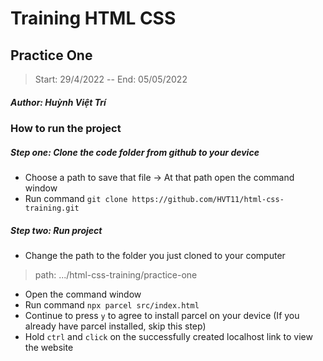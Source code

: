 # Training HTML CSS
## Practice One
>Start: 29/4/2022 -- End: 05/05/2022
##### Author: Huỳnh Việt Trí

### How to run the project

##### Step one: **Clone the code folder from github to your device**
- Choose a path to save that file -> At that path open the command window  
- Run command `git clone https://github.com/HVT11/html-css-training.git`  
##### Step two: **Run project**
- Change the path to the folder you just cloned to your computer
> path: .../html-css-training/practice-one
- Open the command window
- Run command `npx parcel src/index.html`
- Continue to press `y` to agree to install parcel on your device (If you already have parcel installed, skip this step)
- Hold `ctrl` and `click` on the successfully created localhost link to view the website
